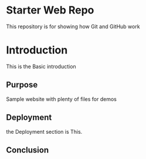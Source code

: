 # Starter Web Repo

This repository is for showing how Git and GitHub work

# Introduction
This is the Basic introduction

## Purpose

Sample website with plenty of files for demos

## Deployment 
the Deployment section is This.

## Conclusion